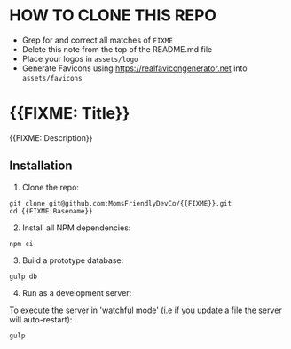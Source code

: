 HOW TO CLONE THIS REPO
======================

* Grep for and correct all matches of `FIXME`
* Delete this note from the top of the README.md file
* Place your logos in `assets/logo`
* Generate Favicons using https://realfavicongenerator.net into `assets/favicons`



{{FIXME: Title}}
================
{{FIXME: Description}}


Installation
------------

1. Clone the repo:

```
git clone git@github.com:MomsFriendlyDevCo/{{FIXME}}.git
cd {{FIXME:Basename}}
```


2. Install all NPM dependencies:

```
npm ci
```


3. Build a prototype database:

```
gulp db
```


4. Run as a development server:

To execute the server in 'watchful mode' (i.e if you update a file the server will auto-restart):

```
gulp
```

